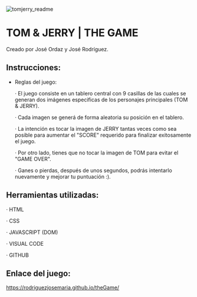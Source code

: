 ![tomjerry_readme](https://github.com/RodriguezJoseMaria/theGame/assets/143606586/716d3560-5893-43bd-9cc5-1082349ab3bb)

# TOM & JERRY | THE GAME

Creado por José Ordaz y José Rodríguez.


## Instrucciones:

- Reglas del juego:

  · El juego consiste en un tablero central con 9 casillas de las cuales se generan dos imágenes especificas de los personajes principales (TOM & JERRY).

  · Cada imagen se generá de forma aleatoria su posición en el tablero.

  · La intención es tocar la imagen de JERRY tantas veces como sea posible para aumentar el "SCORE" requerido para finalizar exitosamente el juego.

  · Por otro lado, tienes que no tocar la imagen de TOM para evitar el "GAME OVER".

  · Ganes o pierdas, después de unos segundos, podrás intentarlo nuevamente y mejorar tu puntuación :).
  

## Herramientas utilizadas:

· HTML

· CSS

· JAVASCRIPT (DOM)

· VISUAL CODE

· GITHUB


## Enlace del juego:

https://rodriguezjosemaria.github.io/theGame/
